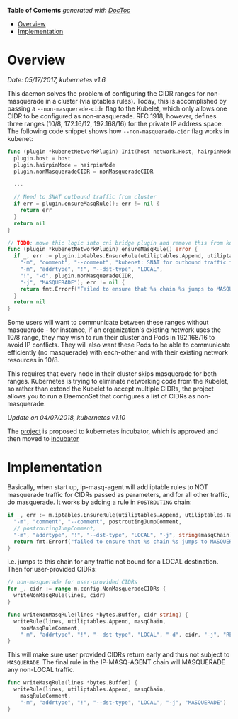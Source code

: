 <!-- START doctoc generated TOC please keep comment here to allow auto update -->
<!-- DON'T EDIT THIS SECTION, INSTEAD RE-RUN doctoc TO UPDATE -->
**Table of Contents**  *generated with [DocToc](https://github.com/thlorenz/doctoc)*

- [Overview](#overview)
- [Implementation](#implementation)

<!-- END doctoc generated TOC please keep comment here to allow auto update -->

# Overview

*Date: 05/17/2017, kubernetes v1.6*

This daemon solves the problem of configuring the CIDR ranges for non-masquerade in a cluster (via
iptables rules). Today, this is accomplished by passing a `--non-masquerade-cidr` flag to the Kubelet,
which only allows one CIDR to be configured as non-masquerade. RFC 1918, however, defines three ranges
(10/8, 172.16/12, 192.168/16) for the private IP address space. The following code snippet shows how
`--non-masquerade-cidr` flag works in kubenet:

```go
func (plugin *kubenetNetworkPlugin) Init(host network.Host, hairpinMode componentconfig.HairpinMode, nonMasqueradeCIDR string, mtu int) error {
  plugin.host = host
  plugin.hairpinMode = hairpinMode
  plugin.nonMasqueradeCIDR = nonMasqueradeCIDR

  ...

  // Need to SNAT outbound traffic from cluster
  if err = plugin.ensureMasqRule(); err != nil {
    return err
  }
  return nil
}

// TODO: move thic logic into cni bridge plugin and remove this from kubenet
func (plugin *kubenetNetworkPlugin) ensureMasqRule() error {
  if _, err := plugin.iptables.EnsureRule(utiliptables.Append, utiliptables.TableNAT, utiliptables.ChainPostrouting,
    "-m", "comment", "--comment", "kubenet: SNAT for outbound traffic from cluster",
    "-m", "addrtype", "!", "--dst-type", "LOCAL",
    "!", "-d", plugin.nonMasqueradeCIDR,
    "-j", "MASQUERADE"); err != nil {
    return fmt.Errorf("Failed to ensure that %s chain %s jumps to MASQUERADE: %v", utiliptables.TableNAT, utiliptables.ChainPostrouting, err)
  }
  return nil
}
```

Some users will want to communicate between these ranges without masquerade - for instance, if an
organization's existing network uses the 10/8 range, they may wish to run their cluster and Pods in
192.168/16 to avoid IP conflicts. They will also want these Pods to be able to communicate efficiently
(no masquerade) with each-other and with their existing network resources in 10/8.

This requires that every node in their cluster skips masquerade for both ranges. Kubernetes is trying
to eliminate networking code from the Kubelet, so rather than extend the Kubelet to accept multiple
CIDRs, the project allows you to run a DaemonSet that configures a list of CIDRs as non-masquerade.

*Update on 04/07/2018, kubernetes v1.10*

The [project](https://github.com/mtaufen/ip-masq-agent) is proposed to kubernetes incubator, which is
approved and then moved to [incubator](https://github.com/kubernetes-incubator/ip-masq-agent)

# Implementation

Basically, when start up, ip-masq-agent will add iptable rules to NOT masquerade traffic for CIDRs
passed as parameters, and for all other traffic, do masquerade. It works by adding a rule in
`POSTROUTING` chain:

```go
if _, err := m.iptables.EnsureRule(utiliptables.Append, utiliptables.TableNAT, utiliptables.ChainPostrouting,
  "-m", "comment", "--comment", postroutingJumpComment,
  // postroutingJumpComment,
  "-m", "addrtype", "!", "--dst-type", "LOCAL", "-j", string(masqChain)); err != nil {
  return fmt.Errorf("failed to ensure that %s chain %s jumps to MASQUERADE: %v", utiliptables.TableNAT, masqChain, err)
}
```

i.e. jumps to this chain for any traffic not bound for a LOCAL destination. Then for user-provided
CIDRs:

```go
// non-masquerade for user-provided CIDRs
for _, cidr := range m.config.NonMasqueradeCIDRs {
  writeNonMasqRule(lines, cidr)
}

func writeNonMasqRule(lines *bytes.Buffer, cidr string) {
  writeRule(lines, utiliptables.Append, masqChain,
    nonMasqRuleComment,
    "-m", "addrtype", "!", "--dst-type", "LOCAL", "-d", cidr, "-j", "RETURN")
}
```

This will make sure user provided CIDRs return early and thus not subject to `MASQUERADE`. The final
rule in the IP-MASQ-AGENT chain will MASQUERADE any non-LOCAL traffic.

```go
func writeMasqRule(lines *bytes.Buffer) {
  writeRule(lines, utiliptables.Append, masqChain,
    masqRuleComment,
    "-m", "addrtype", "!", "--dst-type", "LOCAL", "-j", "MASQUERADE")
}
```
